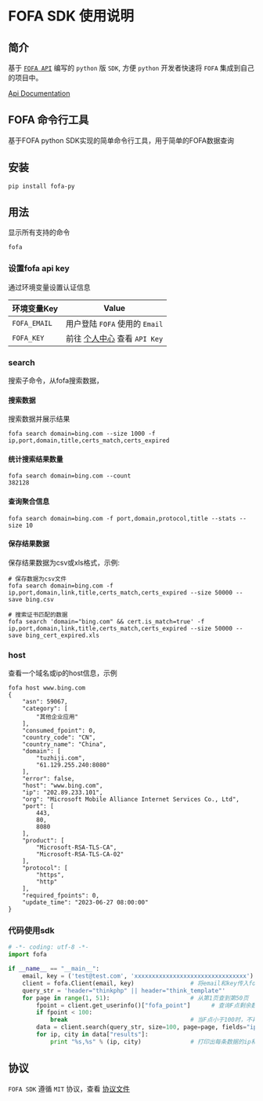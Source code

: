 # FOFA SDK 使用说明

## 简介
  基于 [`FOFA API`](https://fofa.info/api) 编写的 `python` 版 `SDK`, 方便 `python` 开发者快速将 `FOFA` 集成到自己的项目中。

  [Api Documentation](https://fofapro.github.io/fofa-py/index.html)

## FOFA 命令行工具
  基于FOFA python SDK实现的简单命令行工具，用于简单的FOFA数据查询

## 安装
```shell
pip install fofa-py
```

## 用法

 显示所有支持的命令
```shell
fofa
```
### 设置fofa api key
  通过环境变量设置认证信息

| 环境变量Key  | Value                                                      |
|--------------|:----------------------------------------------------------:|
| `FOFA_EMAIL` | 用户登陆 `FOFA` 使用的 `Email`                             |
| `FOFA_KEY`   | 前往 [个人中心](https://fofa.info/userInfo) 查看 `API Key` |


### search
搜索子命令，从fofa搜索数据，

#### 搜索数据
搜索数据并展示结果
```shell
fofa search domain=bing.com --size 1000 -f ip,port,domain,title,certs_match,certs_expired
```

#### 统计搜索结果数量
```shell
fofa search domain=bing.com --count
382128
```

#### 查询聚合信息
```shell
fofa search domain=bing.com -f port,domain,protocol,title --stats --size 10
```

#### 保存结果数据
保存结果数据为csv或xls格式，示例:

```shell
# 保存数据为csv文件
fofa search domain=bing.com -f ip,port,domain,link,title,certs_match,certs_expired --size 50000 --save bing.csv

# 搜索证书匹配的数据
fofa search 'domain="bing.com" && cert.is_match=true' -f ip,port,domain,link,title,certs_match,certs_expired --size 50000 --save bing_cert_expired.xls
```

### host
查看一个域名或ip的host信息，示例

```shell
fofa host www.bing.com
{
    "asn": 59067,
    "category": [
        "其他企业应用"
    ],
    "consumed_fpoint": 0,
    "country_code": "CN",
    "country_name": "China",
    "domain": [
        "tuzhiji.com",
        "61.129.255.240:8080"
    ],
    "error": false,
    "host": "www.bing.com",
    "ip": "202.89.233.101",
    "org": "Microsoft Mobile Alliance Internet Services Co., Ltd",
    "port": [
        443,
        80,
        8080
    ],
    "product": [
        "Microsoft-RSA-TLS-CA",
        "Microsoft-RSA-TLS-CA-02"
    ],
    "protocol": [
        "https",
        "http"
    ],
    "required_fpoints": 0,
    "update_time": "2023-06-27 08:00:00"
}
```

### 代码使用sdk

``` python
# -*- coding: utf-8 -*-
import fofa

if __name__ == "__main__":
    email, key = ('test@test.com', 'xxxxxxxxxxxxxxxxxxxxxxxxxxxxxxxx')  # 输入email和key
    client = fofa.Client(email, key)                # 将email和key传入fofa.Client类进行初始化和验证，并得到一个fofa client对象
    query_str = 'header="thinkphp" || header="think_template"'
    for page in range(1, 51):                       # 从第1页查到第50页
        fpoint = client.get_userinfo()["fofa_point"]      # 查询F点剩余数量
        if fpoint < 100:
            break                                   # 当F点小于100时，不再获取数据
        data = client.search(query_str, size=100, page=page, fields="ip,city")  # 查询第page页数据的ip和城市
        for ip, city in data["results"]:
            print "%s,%s" % (ip, city)              # 打印出每条数据的ip和城市

```


## 协议
`FOFA SDK` 遵循 `MIT` 协议，查看 [协议文件](https://opensource.org/licenses/mit)
